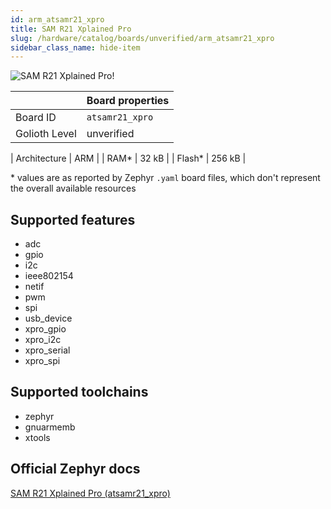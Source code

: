 ```yaml
---
id: arm_atsamr21_xpro
title: SAM R21 Xplained Pro
slug: /hardware/catalog/boards/unverified/arm_atsamr21_xpro
sidebar_class_name: hide-item
---
```


[//]: # (This is an auto-generated file, do not edit! Changes to it will be lost upon re-generation)

![SAM R21 Xplained Pro!](/img/boards/arm/atsamr21_xpro.png "SAM R21 Xplained Pro")

|                | Board properties     |
| -------------  | -------------------- |
| Board ID       | `atsamr21_xpro` |
| Golioth Level  | unverified       |

| Architecture   | ARM |
| RAM*           | 32 kB |
| Flash*         | 256 kB |

\* values are as reported by Zephyr `.yaml` board files, which don't represent the overall available resources



## Supported features

* adc
* gpio
* i2c
* ieee802154
* netif
* pwm
* spi
* usb_device
* xpro_gpio
* xpro_i2c
* xpro_serial
* xpro_spi

## Supported toolchains

* zephyr
* gnuarmemb
* xtools

## Official Zephyr docs

[SAM R21 Xplained Pro (atsamr21_xpro)](https://docs.zephyrproject.org/latest/boards/arm/atsamr21_xpro/doc/index.html)
